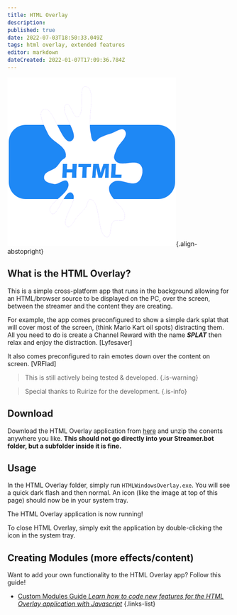 ```yaml
---
title: HTML Overlay
description: 
published: true
date: 2022-07-03T18:50:33.049Z
tags: html overlay, extended features
editor: markdown
dateCreated: 2022-01-07T17:09:36.784Z
---
```


![html-ovrly-380.png](/logos/html-ovrly-380.png){.align-abstopright}

## What is the HTML Overlay?
This is a simple cross-platform app that runs in the background allowing for an HTML/browser source to be displayed on the PC, over the screen, between the streamer and the content they are creating.

For example, the app comes preconfigured to show a simple dark splat that will cover most of the screen, (think Mario Kart oil spots) distracting them. 
All you need to do is create a Channel Reward with the name ***SPLAT*** then relax and enjoy the distraction. [Lyfesaver]

It also comes preconfigured to rain emotes down over the content on screen. [VRFlad]

> This is still actively being tested & developed. 
{.is-warning}

> Special thanks to Ruirize for the development.
{.is-info}




## Download
Download the HTML Overlay application from [here](https://cdn.streamer.bot/html-overlay/HTML%20Overlay.zip) and unzip the conents anywhere you like. 
**This should not go directly into your Streamer.bot folder, but a subfolder inside it is fine.**

## Usage
In the HTML Overlay folder, simply run `HTMLWindowsOverlay.exe`. You will see a quick dark flash and then normal. An icon (like the image at top of this page) should now be in your system tray.

The HTML Overlay application is now running!

To close HTML Overlay, simply exit the application by double-clicking the icon in the system tray.

## Creating Modules (more effects/content)

Want to add your own functionality to the HTML Overlay app? Follow this guide!

- [Custom Modules Guide *Learn how to code new features for the HTML Overlay application with Javascript*](/Extended-Features/HTML-Overlay/Custom-Modules-Guide)
{.links-list}
